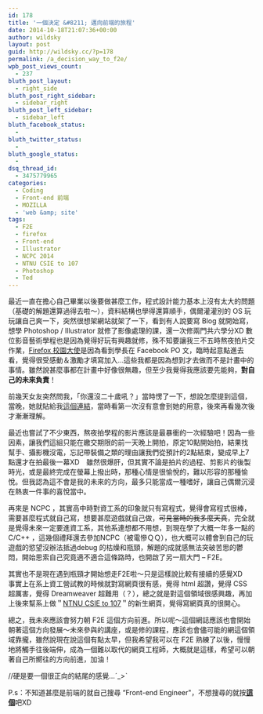 ```yaml
---
id: 178
title: '一個決定 &#8211; 邁向前端的旅程'
date: 2014-10-18T21:07:36+00:00
author: wildsky
layout: post
guid: http://wildsky.cc/?p=178
permalink: /a_decision_way_to_f2e/
wpb_post_views_count:
  - 237
bluth_post_layout:
  - right_side
bluth_post_right_sidebar:
  - sidebar_right
bluth_post_left_sidebar:
  - sidebar_left
bluth_facebook_status:
  - 
bluth_twitter_status:
  - 
bluth_google_status:
  - 
dsq_thread_id:
  - 3475779965
categories:
  - Coding
  - Front-end 前端
  - MOZILLA
  - 'web &amp; site'
tags:
  - F2E
  - firefox
  - Front-end
  - Illustrator
  - NCPC 2014
  - NTNU CSIE to 107
  - Photoshop
  - Ted
---
```

<div class="pf-content">
  <p>
    最近一直在擔心自己畢業以後要做甚麼工作，程式設計能力基本上沒有太大的問題（基礎的解題還算過得去啦～），資料結構也學得還算順手，偶爾灌灌別的 OS 玩玩讓自己爽一下，突然很想架網站就架了一下，看到有人說要寫 Blog 就開始寫，想學 Photoshop / Illustrator 就修了影像處理的課，還一次修兩門共六學分XD 數位影音藝術學程也是因為覺得好玩有興趣就修，殊不知要讓我三不五時熬夜拍片交作業，<a href="http://mozilla.com.tw/community/student/" target="_blank">Firefox 校園大使</a>是因為看到學長在 Facebook PO 文，臨時起意點進去看，覺得很受感動＆激勵才填寫加入…這些我都是因為想到才去做而不是計畫中的事情。雖然說甚麼事都在計畫中好像很無趣，但至少我覺得我應該要先能夠，<strong>對自己的未來負責</strong>！
  </p>
  
  <p>
    <!--more-->
  </p>
  
  <p>
    前幾天女友突然問我，｢你還沒二十歲吼？」當時愣了一下，想說怎麼提到這個，當晚，她就貼給我<a title="Meg Jay: 二十歲的人生不能等到三十才開始" href="http://www.ted.com/talks/meg_jay_why_30_is_not_the_new_20/transcript?language=zh-tw" target="_blank">這個連結</a>，當時看第一次沒有意會到她的用意，後來再看幾次後才漸漸理解。
  </p>
  
  <p>
    最近也嘗試了不少東西，熬夜拍學程的影片應該是最暴衝的一次經驗吧！因為一些因素，讓我們這組只能在繳交期限的前一天晚上開拍，原定10點開始拍，結果找幫手、攝影機沒電，忘記帶裝備之類的理由讓我們從預計的2點結束，變成早上7點還才在拍最後一幕XD　雖然很爆肝，但其實不論是拍片的過程、剪影片的後製時光，或是最終完成在螢幕上撥出時，那種心情是很愉悅的，難以形容的那種愉悅。但我認為這不會是我的未來的方向，最多只能當成一種嗜好，讓自己偶爾沉浸在熱衷一件事的喜悅當中。
  </p>
  
  <p>
    再來是 NCPC ，其實高中時對資工系的印象就只有寫程式，覺得會寫程式很棒，需要甚麼程式就自己寫，想要甚麼遊戲就自己做，<del>可見當時的我多麼天真</del>，完全就是覺得未來一定要進資工系，其他系連想都不用想，到現在學了大概一年多一點的 C/C++ ，這幾個禮拜還去參加NCPC（被電慘ＱＱ），也大概可以體會到自己的玩遊戲的慾望沒辦法抵過debug 的枯燥和瓶頸，解題的成就感無法突破苦思的鬱悶，開始思索自己究竟適不適合這條路時，也開啟了另一扇大門 &#8211; F2E。
  </p>
  
  <p>
    其實也不是現在遇到瓶頸才開始想走F2E啦～只是這樣說比較有接續的感覺XD　事實上在系上資工營試教的時候就對寫網頁很有感，覺得 html 超讚，覺得 CSS 超厲害，覺得 Dreamweaver 超難用（？），總之就是對這個領域很感興趣，再加上後來幫系上做＂<a href="http://fornew107.lionfree.net/">NTNU CSIE to 107</a>＂的新生網頁，覺得寫網頁真的很開心。
  </p>
  
  <p>
    總之，我未來應該會努力朝 F2E 這個方向前進。所以呢～這個網誌應該也會開始朝著這個方向發展～未來參與的講座，或是修的課程，應該也會儘可能的網這個領域靠攏，雖然說現在說這個有點太早，但我希望我可以在 F2E 熟練了以後，慢慢地將觸手往後端伸，成為一個難以取代的網頁工程師，大概就是這樣，希望可以朝著自己所嚮往的方向前進，加油！
  </p>
  
  <p>
    //硬是要一個很正向的結尾的感覺&#8230;ˊ_>ˋ
  </p>
  
  <p>
    P.s：不知道甚麼是前端的就自己搜尋 &#8220;Front-end Engineer"，不想搜尋的就按<strong><a title="Front-end Engineer" href="http://goo.gl/v8KKfO" target="_blank">這個</a></strong>吧XD
  </p>
</div>